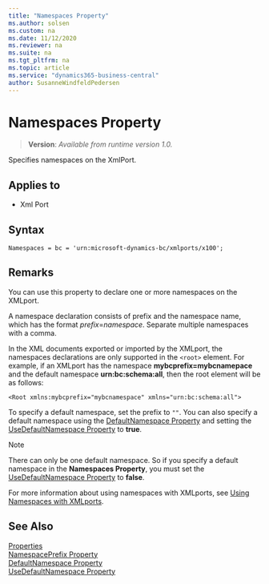 ```yaml
---
title: "Namespaces Property"
ms.author: solsen
ms.custom: na
ms.date: 11/12/2020
ms.reviewer: na
ms.suite: na
ms.tgt_pltfrm: na
ms.topic: article
ms.service: "dynamics365-business-central"
author: SusanneWindfeldPedersen
---
```

[//]: # (START>DO_NOT_EDIT)
[//]: # (IMPORTANT:Do not edit any of the content between here and the END>DO_NOT_EDIT.)
[//]: # (Any modifications should be made in the .xml files in the ModernDev repo.)
# Namespaces Property
> **Version**: _Available from runtime version 1.0._

Specifies namespaces on the XmlPort.

## Applies to
-   Xml Port

[//]: # (IMPORTANT: END>DO_NOT_EDIT)

## Syntax

```AL
Namespaces = bc = 'urn:microsoft-dynamics-bc/xmlports/x100';
```

## Remarks

You can use this property to declare one or more namespaces on the XMLport.  
  
A namespace declaration consists of prefix and the namespace name, which has the format *prefix*=*namespace*. Separate multiple namespaces with a comma.  
  
In the XML documents exported or imported by the XMLport, the namespaces declarations are only supported in the `<root>` element. For example, if an XMLport has the namespace **mybcprefix=mybcnamepace** and the default namespace **urn:bc:schema:all**, then the root element will be as follows:  
  
`<Root xmlns:mybcprefix="mybcnamespace" xmlns="urn:bc:schema:all">`  
  
To specify a default namespace, set the prefix to `""`. You can also specify a default namespace using the [DefaultNamespace Property](devenv-defaultnamespace-property.md) and setting the [UseDefaultNamespace Property](devenv-usedefaultnamespace-property.md) to **true**. 

> [!NOTE]
> There can only be one default namespace. So if you specify a default namespace in the **Namespaces Property**, you must set the [UseDefaultNamespace Property](devenv-usedefaultnamespace-property.md) to **false**.  

For more information about using namespaces with XMLports, see  [Using Namespaces with XMLports](../devenv-using-namespaces-with-xmlports.md).  

## See Also

[Properties](devenv-properties.md)  
[NamespacePrefix Property](devenv-namespaceprefix-property.md)  
[DefaultNamespace Property](devenv-defaultnamespace-property.md)  
[UseDefaultNamespace Property](devenv-usedefaultnamespace-property.md)  